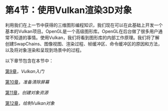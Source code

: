 # 第4节：使用Vulkan渲染3D对象

利用我们在上一节中获得的三维图形编程知识，我们现在可以在此基础上开发一个基本的Vulkan项目。OpenGL是一个高级图形库。OpenGL在后台做了很多用户通常不知道的事情。使用Vulkan，我们将看到图形库的内部工作原理。我们将了解创建SwapChains、图像视图、渲染过程、帧缓冲区、命令缓冲区的原因和方法，以及将对象渲染和呈现到场景中的过程。

以下章节包含在本节中：

[第9章](91c1d4b1-9d80-472d-9fb6-1b34cffb21b6.xhtml)，*Vulkan入门*

[第10章](58a38eaf-b67b-4425-b5d6-80efaf4970ad.xhtml)，*准备清除屏幕*

[第11章](ebc6fd68-325b-439e-9e11-8e01f818dd9b.xhtml)，*创建对象资源*

[第12章](dc30df72-df2e-4bb9-a598-a481ecb595f3.xhtml)，*绘制Vulkan对象*
